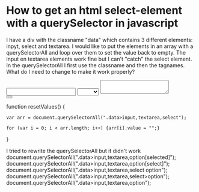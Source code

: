 
# How to get an html select-element with a querySelector in javascript

I have a div with the classname "data" which contains 3 different elements: inpyt, select and textarea.
I would like to put the elements in an array with a querySelectorAll and loop over them to set the value back to empty.  The input en textarea elements work fine but I can't "catch" the select element.
In the querySelectorAll I first use the classname and then the tagnames.
What do I need to change to make it work properly?
<div class="data">
   <input></input>
   <select>
     <option value="" required></option>
     <option value="1">One</option>
     <option value="2">Two</option>
     <option value="3">Three</option>
   </select>
   <textarea></textarea>
</div>
<div>
   <button onclick="resetValues()"<Click</button>
</div>


function resetValues() {
   
    var arr = document.querySelectorAll(".data>input,textarea,select");
    
    for (var i = 0; i < arr.length; i++) {arr[i].value = "";}
}

I tried to rewrite the querySelectorAll but it didn't work
document.querySelectorAll(".data>input,textarea,option[selected]");
document.querySelectorAll(".data>input,textarea,option[select]");
document.querySelectorAll(".data>input,textarea,select option");
document.querySelectorAll(".data>input,textarea,select>option");
document.querySelectorAll(".data>input,textarea,option");


        